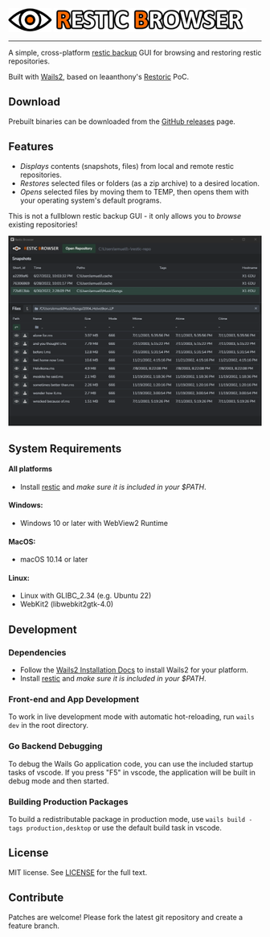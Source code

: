 <img src="./frontend/src/assets/images/eye.png" alt="drawing" height="48px"/> <img src="./frontend/src/assets/images/logo.png" alt="drawing" height="48px"/> 

---

A simple, cross-platform [restic backup](https://github.com/restic/restic) GUI for browsing and restoring restic repositories. 

Built with [Wails2](https://wails.io), based on leaanthony's [Restoric](https://github.com/leaanthony/restoric) PoC. 


## Download

Prebuilt binaries can be downloaded from the [GitHub releases](https://github.com/emuell/restic-browser/releases) page.


## Features

* *Displays* contents (snapshots, files) from local and remote restic repositories.
* *Restores* selected files or folders (as a zip archive) to a desired location.
* *Opens* selected files by moving them to TEMP, then opens them with your operating system's default programs.

This is not a fullblown restic backup GUI - it only allows you to *browse* existing repositories!  

![Screenshot](./screenshot.png "Restic Browser")


## System Requirements

#### All platforms
- Install [restic](https://github.com/restic/restic/releases/) and *make sure it is included in your $PATH*. 

#### Windows:
- Windows 10 or later with WebView2 Runtime
#### MacOS:
- macOS 10.14 or later
#### Linux:
- Linux with GLIBC_2.34 (e.g. Ubuntu 22)
- WebKit2 (libwebkit2gtk-4.0)


## Development

### Dependencies

* Follow the [Wails2 Installation Docs](https://wails.io/docs/gettingstarted/installation) to install Wails2 for your platform.
* Install [restic](https://github.com/restic/restic/releases/) and *make sure it is included in your $PATH*. 

### Front-end and App Development

To work in live development mode with automatic hot-reloading, run `wails dev` in the root directory. 

### Go Backend Debugging

To debug the Wails Go application code, you can use the included startup tasks of vscode. If you press "F5" in vscode, the application will be built in debug mode and then started.   

### Building Production Packages

To build a redistributable package in production mode, use `wails build -tags production,desktop` or use the default build task in vscode.


## License

MIT license. See [LICENSE](./LICENSE) for the full text.


## Contribute

Patches are welcome! Please fork the latest git repository and create a feature branch. 
